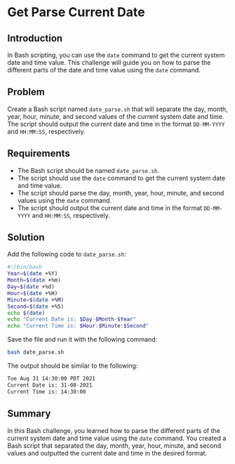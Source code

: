 # Get Parse Current Date

## Introduction

In Bash scripting, you can use the `date` command to get the current system date and time value. This challenge will guide you on how to parse the different parts of the date and time value using the `date` command.

## Problem

Create a Bash script named `date_parse.sh` that will separate the day, month, year, hour, minute, and second values of the current system date and time. The script should output the current date and time in the format `DD-MM-YYYY` and `HH:MM:SS`, respectively.

## Requirements

- The Bash script should be named `date_parse.sh`.
- The script should use the `date` command to get the current system date and time value.
- The script should parse the day, month, year, hour, minute, and second values using the `date` command.
- The script should output the current date and time in the format `DD-MM-YYYY` and `HH:MM:SS`, respectively.

## Solution

Add the following code to `date_parse.sh`:

```bash
#!/bin/bash
Year=$(date +%Y)
Month=$(date +%m)
Day=$(date +%d)
Hour=$(date +%H)
Minute=$(date +%M)
Second=$(date +%S)
echo $(date)
echo "Current Date is: $Day-$Month-$Year"
echo "Current Time is: $Hour:$Minute:$Second"
```

Save the file and run it with the following command:

```bash
bash date_parse.sh
```

The output should be similar to the following:

```bash
Tue Aug 31 14:30:00 PDT 2021
Current Date is: 31-08-2021
Current Time is: 14:30:00
```

## Summary

In this Bash challenge, you learned how to parse the different parts of the current system date and time value using the `date` command. You created a Bash script that separated the day, month, year, hour, minute, and second values and outputted the current date and time in the desired format.
